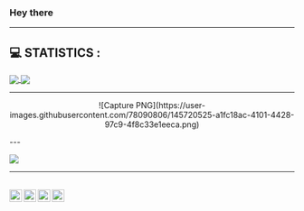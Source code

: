 ### Hey there

---

## :computer: STATISTICS :

<a href="https://github.com/attia-nabil?tab=repositories">
  <img align="center" src="https://github-readme-stats.vercel.app/api/top-langs/?username=attia-nabil&theme=dark"/>
</a>

<a href="https://github.com/attia-nabil?tab=repositories">
 <img align="center" src="https://github-readme-stats.vercel.app/api?username=attia-nabil&line_height=40&show_icons=true&theme=dark">
</a>

---
</p>
<p align="center">
  ![Capture PNG](https://user-images.githubusercontent.com/78090806/145720525-a1fc18ac-4101-4428-97c9-4f8c33e1eeca.png)
</p>
---

<a href="https://github.com/attia-nabil"><img src="https://img.shields.io/github/followers/attia-nabil?label=Follow&style=social"></a>

---

<br>
<a href="https://twitter.com/nabil_attia_">
  <img align="left" alt="Nabil Attia | Twitter" width="22px" src="https://cdn.jsdelivr.net/npm/simple-icons@v3/icons/twitter.svg" />
</a>
<a href="https://www.linkedin.com/in/attianabil/">
  <img align="left" alt="Nabil Attia | LinkdeIN" width="22px" src="https://cdn.jsdelivr.net/npm/simple-icons@v3/icons/linkedin.svg" />
</a>
<a href="https://www.instagram.com/attia.nabil/">
  <img align="left" alt="Nabil Attia | Instagram" width="22px" src="https://cdn.jsdelivr.net/npm/simple-icons@v3/icons/instagram.svg" />
</a>
<a href="https://www.facebook.com/nabil.attia">
  <img align="left" alt="Nabil Attia | Facebook" width="22px" src="https://cdn.jsdelivr.net/npm/simple-icons@v3/icons/facebook.svg" />
</a>
</br>
